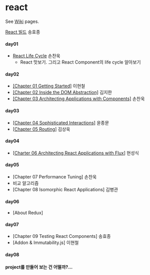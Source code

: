 # react

See [Wiki](https://github.com/studye/react/wiki) pages.

[React 빌드](https://github.com/studye/react/wiki/React-%EB%B9%8C%EB%93%9C%ED%95%98%EA%B8%B0) 송효종

#### day01 
* [React Life Cycle](https://github.com/studye/react/wiki/React-Life-Cycle) 손찬욱  
  * React 맛보기. 그리고 React Component의 life cycle 알아보기

#### day02 
* [[Chapter 01 Getting Started]](https://github.com/studye/react/wiki/%5BCharter-01-Getting-Started%5D) 이현철
* [[Chapter 02 Inside the DOM Abstraction]](https://github.com/studye/react/wiki/%5BCharter-02-Inside-the-DOM-Abstraction%5D) 김지한
* [[Chapter 03 Architecting Applications with Components]](https://github.com/studye/react/wiki/%5BChapter-3-Architecting-Applications-with-Components%5D) 손찬욱

#### day03 
* [[Chapter 04 Sophisticated Interactions]](https://github.com/studye/react/wiki/Charter-04-Sophisticated-Interactions) 윤종문
* [[Chapter 05 Routing]](https://github.com/sangwook-kim/pro-react-study/blob/master/routing/readme.md) 김상욱

#### day04 
* [[Charter 06 Architecting React Applications with Flux](https://github.com/studye/react/wiki/Charter-06-Architecting-React-Applications-with-Flux)] 현성식

#### day05 
* [Chapter 07 Performance Tuning] 손찬욱
 * 비교 알고리즘  
* [Chapter 08 Isomorphic React Applications] 김병관

#### day06
* [About Redux]

#### day07 
* [Chapter 09 Testing React Components] 송효종
* [Addon & Immutability.js] 이현철
 
#### day08


#### project를 만들어 보는 건 어떨까?...
